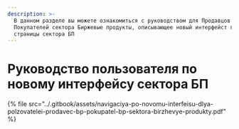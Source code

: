 ```yaml
---
description: >-
  В данном разделе вы можете ознакомиться с руководством для Продавцов и
  Покупателей сектора Биржевые продукты, описывающее новый интерфейст главной
  страницы сектора БП
---
```


# Руководство пользователя по новому интерфейсу сектора БП

{% file src="../.gitbook/assets/navigaciya-po-novomu-interfeisu-dlya-polzovatelei-prodavec-bp-pokupatel-bp-sektora-birzhevye-produkty.pdf" %}



